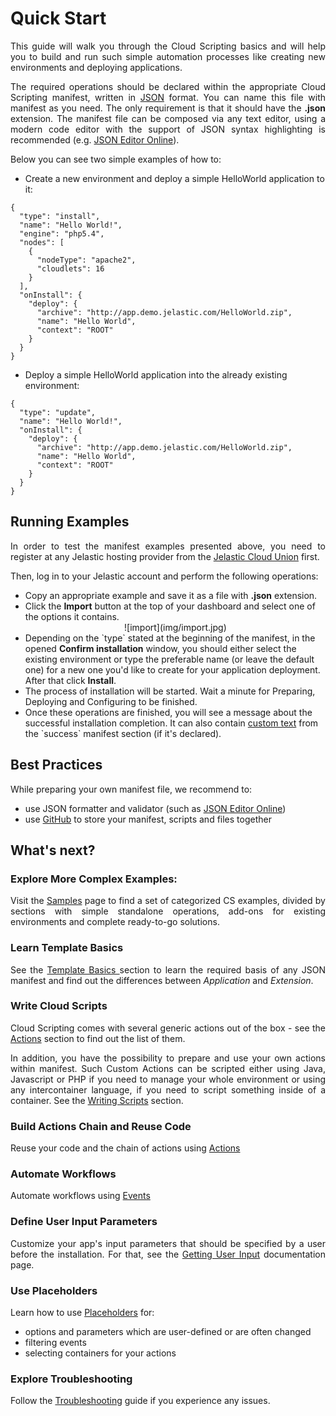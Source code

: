 <h1>Quick Start</h1> 
<p dir="ltr" style="text-align: justify;">This guide will walk you through the Cloud Scripting basics and will help you to build and run such simple automation processes like creating new environments and deploying applications.</p>

<p dir="ltr" style="text-align: justify;">The required operations should be declared within the appropriate Cloud Scripting manifest, written in <a href="http://www.json.org/" target="_blank">JSON</a> format. You can name this file with manifest as you need. The only requirement is that it should have the <b>.json</b> extension. The manifest file can be composed via any text editor, using a modern code editor with the support of JSON syntax highlighting is recommended (e.g. <a href="http://jsoneditoronline.org/" target="_blank">JSON Editor Online</a>).</p>        

Below you can see two simple examples of how to: 

- Create a new environment and deploy a simple HelloWorld application to it: 

```
{
  "type": "install",
  "name": "Hello World!",
  "engine": "php5.4",
  "nodes": [
    {
      "nodeType": "apache2",
      "cloudlets": 16
    }
  ],
  "onInstall": {
    "deploy": {
      "archive": "http://app.demo.jelastic.com/HelloWorld.zip",
      "name": "Hello World",
      "context": "ROOT"
    }
  }
}
```

- Deploy a simple HelloWorld application into the already existing environment:

```
{
  "type": "update",
  "name": "Hello World!",
  "onInstall": {
    "deploy": {
      "archive": "http://app.demo.jelastic.com/HelloWorld.zip",
      "name": "Hello World",
      "context": "ROOT"
    }
  }
}
```

<h2>Running Examples</h2>

<p dir="ltr" style="text-align: justify;">In order to test the manifest examples presented above, you need to register at any Jelastic hosting provider from the <a href="https://jelastic.cloud" target="_blank">Jelastic Cloud Union</a> first.</p>       

Then, log in to your Jelastic account and perform the following operations: 

<ul><li>Copy an appropriate example and save it as a file with <b>.json</b> extension.</li>   
<li>Click the <b>Import</b> button at the top of your dashboard and select one of the options it contains.</li>        

<center>![import](img/import.jpg)</center>          

<li>Depending on the `type` stated at the beginning of the manifest, in the opened <b>Confirm installation</b> window, you should either select the existing environment or type the preferable name (or leave the default one) for a new one you'd like to create for your application deployment. After that click <b>Install</b>.</li>
<li>The process of installation will be started. Wait a minute for Preparing, Deploying and Configuring to be finished.</li>
<li>Once these operations are finished, you will see a message about the successful installation completion. It can also contain <a href="http://docs.cloudscripting.com/creating-templates/relative-links/#success-text-customization" target="blank">custom text</a> from the `success` manifest section (if it's declared).</li></ul>

<h2>Best Practices</h2>

While preparing your own manifest file, we recommend to:
<ul><li>use JSON formatter and validator (such as <a href="http://jsoneditoronline.org/" target="_blank">JSON Editor Online</a>)</li>         
<li>use <a href="https://github.com/" target="_blank">GitHub</a> to store your manifest, scripts and files together</li></ul>  
   

<h2>What's next?</h2>

<h3>Explore More Complex Examples:</h3>    

<p dir="ltr" style="text-align: justify;">Visit the <a href="http://docs.cloudscripting.com/samples/" target="_blank">Samples</a> page to find a set of categorized CS examples, divided by sections with simple standalone operations, add-ons for existing environments and complete ready-to-go solutions.</p>                      

<h3>Learn Template Basics</h3> 
<p dir="ltr" style="text-align: justify;">See the <a href="http://docs.cloudscripting.com/creating-templates/template-basics/" target="_blank">Template Basics </a> section to learn the required basis of any JSON manifest and find out the differences between <em>Application</em> and <em>Extension</em>.</p>     

<h3>Write Cloud Scripts</h3>  
<p dir="ltr" style="text-align: justify;">Cloud Scripting comes with several generic actions out of the box - see the <a href="http://docs.cloudscripting.com/reference/actions/" target="_blank">Actions</a> section to find out the list of them.</p>      

<p dir="ltr" style="text-align: justify;">In addition, you have the possibility to prepare and use your own actions within manifest. Such Custom Actions can be scripted either using Java, Javascript or PHP if you need to manage your whole environment or using any intercontainer language, if you need to script something inside of a container.
See the <a href="http://docs.cloudscripting.com/creating-templates/writing-scripts/" target="_blank">Writing Scripts</a> section.</p>                                 
 
<h3>Build Actions Chain and Reuse Code</h3>    
<p dir="ltr" style="text-align: justify;">Reuse your code and the chain of actions using <a href="http://docs.cloudscripting.com/reference/actions/" target="_blank">Actions</a></p>                                

<h3>Automate Workflows</h3>
<p dir="ltr" style="text-align: justify;">Automate workflows using <a href="http://docs.cloudscripting.com/reference/events/" target="_blank">Events</a></p>

<h3>Define User Input Parameters</h3> 
<p dir="ltr" style="text-align: justify;">Customize your app's input parameters that should be specified by a user before the installation. For that, see the <a href="http://docs.cloudscripting.com/creating-templates/user-input-parameters/" target="_blank">Getting User Input</a> documentation page.</p>            

<h3>Use Placeholders</h3> 
<p dir="ltr" style="text-align: justify;">Learn how to use <a href="http://docs.cloudscripting.com/reference/placeholders/" target="_blank">Placeholders</a> for:</p>                   
<ul><li>options and parameters which are user-defined or are often changed</li>     
<li>filtering events</li>   
<li>selecting containers for your actions</li></ul>     

<h3>Explore Troubleshooting</h3>   
<p dir="ltr" style="text-align: justify;">Follow the <a href="http://docs.cloudscripting.com/troubleshooting/" target="_blank">Troubleshooting</a> guide if you experience any issues.</p>              